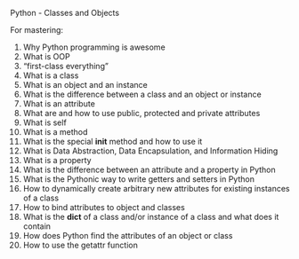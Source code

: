 Python - Classes and Objects

For mastering:
1.	Why Python programming is awesome
2.	What is OOP
3.	“first-class everything”
4.	What is a class
5.	What is an object and an instance
6.	What is the difference between a class and an object or instance
7.	What is an attribute
8.	What are and how to use public, protected and private attributes
9.	What is self
10.	What is a method
11.	What is the special __init__ method and how to use it
12.	What is Data Abstraction, Data Encapsulation, and Information Hiding
13.	What is a property
14.	What is the difference between an attribute and a property in Python
15.	What is the Pythonic way to write getters and setters in Python
16.	How to dynamically create arbitrary new attributes for existing instances of a class
17.	How to bind attributes to object and classes
18.	What is the __dict__ of a class and/or instance of a class and what does it contain
19.	How does Python find the attributes of an object or class
20.	How to use the getattr function
